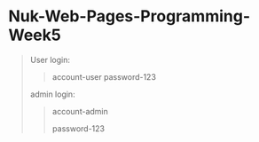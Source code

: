 # Nuk-Web-Pages-Programming-Week5
>User login:
>>account-user
>>password-123
>
>admin login:
>>account-admin
>>
>>password-123
>
